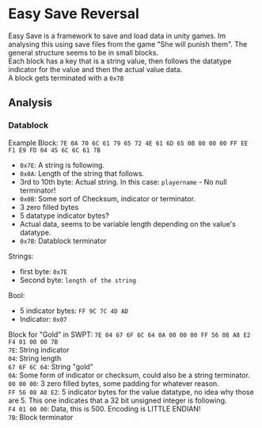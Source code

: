 # Easy Save Reversal
Easy Save is a framework to save and load data in unity games.
Im analysing this using save files from the game "She will punish them".
The general structure seems to be in small blocks.  
Each block has a key that is a string value, then follows the datatype indicator for the value and then the actual value data.  
A block gets terminated with a `0x7B`

## Analysis
### Datablock
Example Block: `7E 0A 70 6C 61 79 65 72 4E 61 6D 65 0B 00 00 00 FF EE F1 E9 FD 04 45 6C 6C 61 7B`
- `0x7E`: A string is following.
- `0x0A`: Length of the string that follows.
- 3rd to 10th byte: Actual string. In this case: `playername` - No null terminator!
- `0x0B`: Some sort of Checksum, indicator or terminator.
- 3 zero filled bytes
- 5 datatype indicator bytes?
- Actual data, seems to be variable length depending on the value's datatype.
- `0x7B`: Datablock terminator
   
   
Strings:
- first byte: `0x7E`
- Second byte: `length of the string`

Bool:
   - 5 indicator bytes: `FF 9C 7C 4D AD`
   - Indicator: `0x07`


Block for "Gold" in SWPT: `7E 04 67 6F 6C 64 0A 00 00 00 FF 56 08 A8 E2 F4 01 00 00 7B`  
`7E`: String indicator  
`04`: String length  
`67 6F 6C 64`: String "gold"  
`0A`: Some form of indicator or checksum, could also be a string terminator.  
`00 00 00`: 3 zero filled bytes, some padding for whatever reason.  
`FF 56 08 A8 E2`: 5 indicator bytes for the value datatype, no idea why those are 5. This one indicates that a 32 bit unsigned integer is following.  
`F4 01 00 00`: Data, this is 500. Encoding is LITTLE ENDIAN!  
`7B`: Block terminator  
